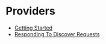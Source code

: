 # Providers

* [Getting Started](providers/getting-started)
* [Responding To Discover Requests](providers/responding-to-discover-requests)
